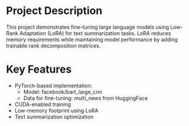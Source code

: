 # Project Description
This project demonstrates fine-tuning large language models using Low-Rank Adaptation (LoRA) for text summarization tasks. LoRA reduces memory requirements while maintaining model performance by adding trainable rank decomposition matrices.

# Key Features
- PyTorch-based implementation:
    - Model: facebook/bart_large_cnn
    - Data for fine-tuning: multi_news from HuggingFace
- CUDA-enabled training
- Low-memory footprint using LoRA
- Text summarization optimization
